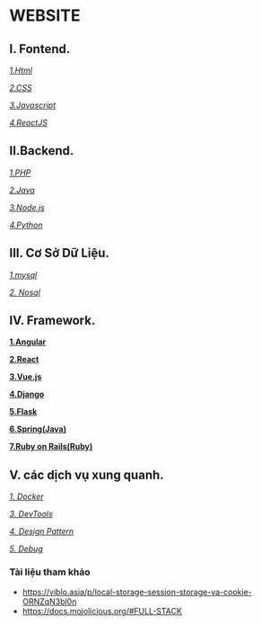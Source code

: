 # WEBSITE

## I. Fontend.

*[1.Html](https://github.com/Phungvanquang/Website/tree/main/html_css_javascript/html)*

*[2.CSS](https://github.com/Phungvanquang/Website/tree/main/html_css_javascript/CSS)*

*[3.Javascript]()*

*[4.ReactJS]()*

## II.Backend.

*[1.PHP](https://github.com/Phungvanquang/Website/tree/main/php)*

*[2.Java](https://github.com/Phungvanquang/Website/tree/main/JAVA)*

*[3.Node.js](https://github.com/Phungvanquang/Website/tree/main/node)*

*[4.Python]()*

## III. Cơ Sở Dữ Liệu.

*[1.mysql]()*

*[2. Nosql]()*
## IV. Framework.

**[1.Angular](https://github.com/Phungvanquang/Website/tree/main/Framework/Angular)**

**[2.React](https://github.com/Phungvanquang/Website/tree/main/Framework/React)**

**[3.Vue.js](https://github.com/Phungvanquang/Website/tree/main/Framework/Vue.js)**

**[4.Django](https://github.com/Phungvanquang/Website/tree/main/Framework/Django)**

**[5.Flask](https://github.com/Phungvanquang/Website/tree/main/Framework/Flask)**

**[6.Spring(Java)](https://github.com/Phungvanquang/Website/tree/main/Framework/Spring(Java))**

**[7.Ruby on Rails(Ruby)](https://github.com/Phungvanquang/Website/tree/main/Framework/Ruby%20on%20Rails(Ruby))**

## V. các dịch vụ xung quanh.

*[1. Docker](https://github.com/Phungvanquang/Website/tree/main/Docker)*

*[3. DevTools](https://github.com/Phungvanquang/Website/blob/main/DevTools)*

*[4. Design Pattern]()*

*[5. Debug](https://github.com/Phungvanquang/Website/tree/main/Debug)*
### Tài liệu tham khảo
- https://viblo.asia/p/local-storage-session-storage-va-cookie-ORNZqN3bl0n
- https://docs.mojolicious.org/#FULL-STACK

*[]()*
*[]()*
*[]()*

